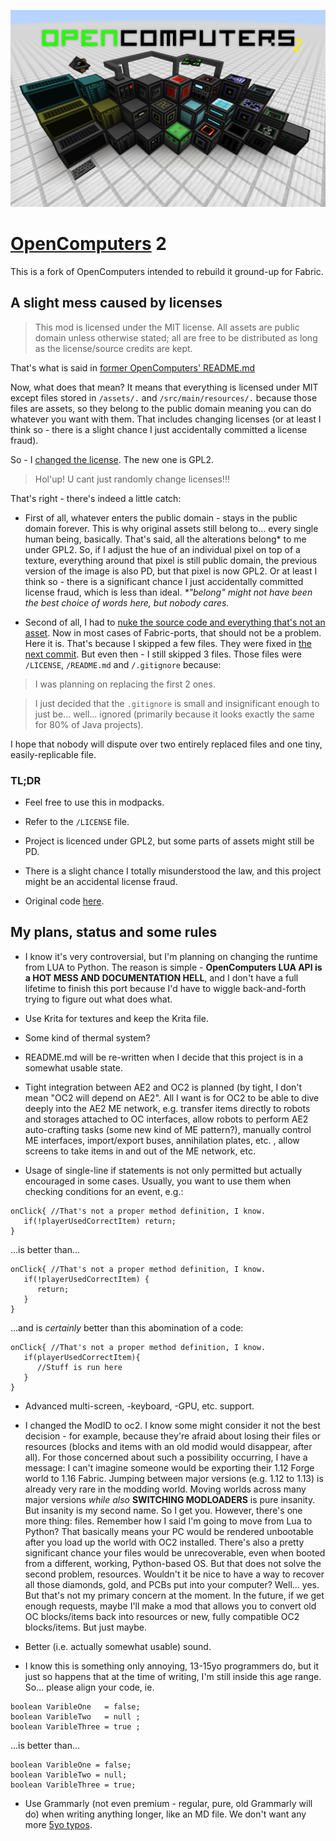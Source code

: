 ![Welcome to OpenComputers](assets/banner.png)

# [OpenComputers](https://github.com/MightyPirates/OpenComputers) 2

This is a fork of OpenComputers intended to rebuild it ground-up for Fabric.

## A slight mess caused by licenses

> This mod is licensed under the MIT license. All assets are public domain unless otherwise stated; all are free to be distributed as long as the license/source credits are kept.

That's what is said in [former OpenComputers' README.md](https://github.com/MightyPirates/OpenComputers/blob/master-MC1.7.10/README.md)

Now, what does that mean? It means that everything is licensed under MIT except files stored in `/assets/.` and `/src/main/resources/.` because those files are assets, so they belong to the public domain meaning you can do whatever you want with them.  That includes changing licenses (or at least I think so - there is a slight chance I just accidentally committed a license fraud).

So - I [changed the license](https://github.com/GuzioMG/OpenComputers/commit/2c3a50c364f2cc3e408500ce086b9caaf13d82f2). The new one is GPL2.

> Hol'up! U cant just randomly change licenses!!!

That's right - there's indeed a little catch:

* First of all, whatever enters the public domain - stays in the public domain forever. This is why original assets still belong to... every single human being, basically. That's said, all the alterations belong* to me under GPL2. So, if I adjust the hue of an individual pixel on top of a texture, everything around that pixel is still public domain, the previous version of the image is also PD, but that pixel is now GPL2. Or at least I think so - there is a significant chance I just accidentally committed license fraud, which is less than ideal. _*"belong" might not have been the best choice of words here, but nobody cares._

* Second of all, I had to [nuke the source code and everything that's not an asset](https://github.com/GuzioMG/OpenComputers/commit/20ca1cbef24ef27c3b73fbc9202b4b6453e02431). Now in most cases of Fabric-ports, that should not be a problem. Here it is. That's because I skipped a few files. They were fixed in [the next commit](https://github.com/GuzioMG/OpenComputers/commit/3d2faf9a7c8d348ded065d36847e3c2712a59de9). But even then - I still skipped 3 files. Those files were `/LICENSE`, `/README.md` and `/.gitignore` because:

> I was planning on replacing the first 2 ones.

> I just decided that the `.gitignore` is small and insignificant enough to just be... well... ignored (primarily because it looks exactly the same for 80% of Java projects).

I hope that nobody will dispute over two entirely replaced files and one tiny, easily-replicable file.

### TL;DR

* Feel free to use this in modpacks.

* Refer to the `/LICENSE` file.

* Project is licenced under GPL2, but some parts of assets might still be PD.

* There is a slight chance I totally misunderstood the law, and this project might be an accidental license fraud.

* Original code [here](https://github.com/MightyPirates/OpenComputers).

## My plans, status and some rules

* I know it's very controversial, but I'm planning on changing the runtime from LUA to Python. The reason is simple - **OpenComputers LUA API is a HOT MESS AND DOCUMENTATION HELL**, and I don't have a full lifetime to finish this port because I'd have to wiggle back-and-forth trying to figure out what does what.

* Use Krita for textures and keep the Krita file.

* Some kind of thermal system?

* README.md will be re-written when I decide that this project is in a somewhat usable state.

* Tight integration between AE2 and OC2 is planned (by tight, I don't mean "OC2 will depend on AE2". All I want is for OC2 to be able to dive deeply into the AE2 ME network, e.g.
 transfer items directly to robots and storages attached to OC interfaces,
 allow robots to perform AE2 auto-crafting tasks (some new kind of ME pattern?),
 manually control ME interfaces, import/export buses, annihilation plates, etc.
, allow screens to take items in and out of the ME network,
 etc.


* Usage of single-line if statements is not only permitted but actually encouraged in some cases. Usually, you want to use them when checking conditions for an event, e.g.:

```
onClick{ //That's not a proper method definition, I know.
   if(!playerUsedCorrectItem) return;
}
```

...is better than...

```
onClick{ //That's not a proper method definition, I know.
   if(!playerUsedCorrectItem) {
      return;
   }
}
```

...and is *certainly* better than this abomination of a code:

```
onClick{ //That's not a proper method definition, I know.
   if(playerUsedCorrectItem){
      //Stuff is run here
   }
}
```

* Advanced multi-screen, -keyboard, -GPU, etc. support.

* I changed the ModID to oc2. I know some might consider it not the best decision - for example, because they're afraid about losing their files or resources (blocks and items with an old modid would disappear, after all). For those concerned about such a possibility occurring, I have a message: I can't imagine someone would be exporting their 1.12 Forge world to 1.16 Fabric. Jumping between major versions (e.g. 1.12 to 1.13) is already very rare in the modding world. Moving worlds across many major versions _while also_ **SWITCHING MODLOADERS** is pure insanity. But insanity is my second name. So I get you. However, there's one more thing: files. Remember how I said I'm going to move from Lua to Python? That basically means your PC would be rendered unbootable after you load up the world with OC2 installed. There's also a pretty significant chance your files would be unrecoverable, even when booted from a different, working, Python-based OS. But that does not solve the second problem, resources. Wouldn't it be nice to have a way to recover all those diamonds, gold, and PCBs put into your computer? Well... yes. But that's not my primary concern at the moment. In the future, if we get enough requests, maybe I'll make a mod that allows you to convert old OC blocks/items back into resources or new, fully compatible OC2 blocks/items. But just maybe.

* Better (i.e. actually somewhat usable) sound.

* I know this is something only annoying, 13-15yo programmers do, but it just so happens that at the time of writing, I'm still inside this age range. So... please align your code, ie.

```
boolean VaribleOne   = false;
boolean VaribleTwo   = null ;
boolean VaribleThree = true ;
```

...is better than...

```
boolean VaribleOne = false;
boolean VaribleTwo = null;
boolean VaribleThree = true;
```

* Use Grammarly (not even premium - regular, pure, old Grammarly will do) when writing anything longer, like an MD file. We don't want any more [5yo typos](https://github.com/MightyPirates/OpenComputers/commit/f74d7d230eac640b080774b6bf8dc02b3cfde30c).
